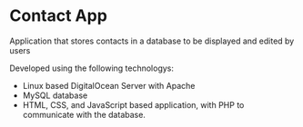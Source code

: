 # Contact App
Application that stores contacts in a database to be displayed and edited by users 

Developed using the following technologys:
- Linux based DigitalOcean Server with Apache
- MySQL database
- HTML, CSS, and JavaScript based application, with PHP to communicate with the database.
